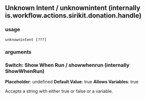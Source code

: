 
## Unknown Intent / unknownintent (internally is.workflow.actions.sirikit.donation.handle)

### usage
`unknownintent [???]`

### arguments
### Switch: Show When Run / showwhenrun (internally ShowWhenRun)
**Placeholder**: undefined
**Default Value**: true
**Allows Variables**: true


Accepts a string with either true or false
or a variable.
